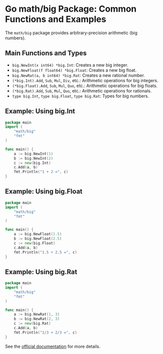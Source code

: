 # Go math/big Package: Common Functions and Examples

The `math/big` package provides arbitrary-precision arithmetic (big numbers).

## Main Functions and Types
- `big.NewInt(x int64) *big.Int`: Creates a new big integer.
- `big.NewFloat(f float64) *big.Float`: Creates a new big float.
- `big.NewRat(a, b int64) *big.Rat`: Creates a new rational number.
- `(*big.Int).Add`, `Sub`, `Mul`, `Div`, etc.: Arithmetic operations for big integers.
- `(*big.Float).Add`, `Sub`, `Mul`, `Quo`, etc.: Arithmetic operations for big floats.
- `(*big.Rat).Add`, `Sub`, `Mul`, `Quo`, etc.: Arithmetic operations for rationals.
- `type big.Int`, `type big.Float`, `type big.Rat`: Types for big numbers.

## Example: Using big.Int
```go
package main
import (
    "math/big"
    "fmt"
)

func main() {
    a := big.NewInt(1)
    b := big.NewInt(2)
    c := new(big.Int)
    c.Add(a, b)
    fmt.Println("1 + 2 =", c)
}
```

## Example: Using big.Float
```go
package main
import (
    "math/big"
    "fmt"
)

func main() {
    a := big.NewFloat(1.5)
    b := big.NewFloat(2.5)
    c := new(big.Float)
    c.Add(a, b)
    fmt.Println("1.5 + 2.5 =", c)
}
```

## Example: Using big.Rat
```go
package main
import (
    "math/big"
    "fmt"
)

func main() {
    a := big.NewRat(1, 3)
    b := big.NewRat(2, 3)
    c := new(big.Rat)
    c.Add(a, b)
    fmt.Println("1/3 + 2/3 =", c)
}
```

See the [official documentation](https://pkg.go.dev/math/big) for more details.

